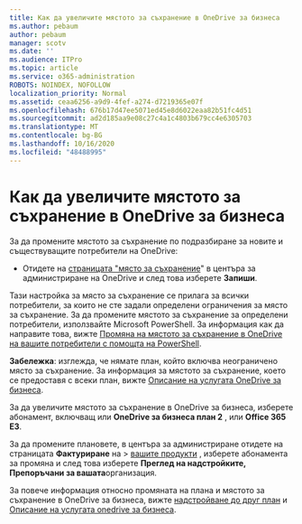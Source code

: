 ```yaml
---
title: Как да увеличите мястото за съхранение в OneDrive за бизнеса
ms.author: pebaum
author: pebaum
manager: scotv
ms.date: ''
ms.audience: ITPro
ms.topic: article
ms.service: o365-administration
ROBOTS: NOINDEX, NOFOLLOW
localization_priority: Normal
ms.assetid: ceaa6256-a9d9-4fef-a274-d7219365e07f
ms.openlocfilehash: 676b17d47ee5071ed45e8d6022eaa82b51fc4d51
ms.sourcegitcommit: ad2d185aa9e08c27c4a1c4803b679cc4e6305703
ms.translationtype: MT
ms.contentlocale: bg-BG
ms.lasthandoff: 10/16/2020
ms.locfileid: "48488995"
---
```

# <a name="how-to-increase-storage-in-onedrive-for-business"></a>Как да увеличите мястото за съхранение в OneDrive за бизнеса

За да промените мястото за съхранение по подразбиране за новите и съществуващите потребители на OneDrive:
  
- Отидете на [страницата "място за съхранение](https://admin.onedrive.com/?v=StorageSettings)" в центъра за администриране на OneDrive и след това изберете **Запиши**.

Тази настройка за място за съхранение се прилага за всички потребители, за които не сте задали определени ограничения за място за съхранение. За да промените мястото за съхранение за определени потребители, използвайте Microsoft PowerShell. За информация как да направите това, вижте [Промяна на мястото за съхранение в OneDrive на вашите потребители с помощта на PowerShell](https://docs.microsoft.com/onedrive/change-user-storage).

**Забележка**: изглежда, че нямате план, който включва неограничено място за съхранение. За информация за мястото за съхранение, което се предоставя с всеки план, вижте [Описание на услугата OneDrive за бизнеса](https://docs.microsoft.com/office365/servicedescriptions/onedrive-for-business-service-description).
  
За да увеличите мястото за съхранение в OneDrive за бизнеса, изберете абонамент, включващ или **OneDrive за бизнеса план 2** , или **Office 365 E3**.
  
За да промените плановете, в центъра за администриране отидете на страницата **Фактуриране** на \> [вашите продукти](https://go.microsoft.com/fwlink/p/?linkid=842054) , изберете абонамента за промяна и след това изберете **Преглед на надстройките, Препоръчани за вашата**организация.
  
За повече информация относно промяната на плана и мястото за съхранение в OneDrive за бизнеса, вижте [надстройване до друг план](https://docs.microsoft.com/microsoft-365/commerce/subscriptions/upgrade-to-different-plan) и [Описание на услугата onedrive за бизнеса](https://docs.microsoft.com/office365/servicedescriptions/onedrive-for-business-service-description).